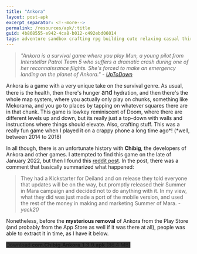 ```yaml
---
title: "Ankora"
layout: post-apk
excerpt_separator: <!--more-->
permalink: /resources/apk/:title
guid: 4b868555-e942-4ca8-b012-c492ebd06014
tags: adventure sandbox crafting rpg building cute relaxing casual third-person
---
```


> _"Ankora is a survival game where you play Mun, a young pilot from Interstellar Patrol Team 5 who suffers a dramatic crash during one of her reconnaissance flights. She's forced to make an emergency landing on the planet of Ankora." - <a href="https://ankora.en.uptodown.com/android" target="_blank">UpToDown</a>_

Ankora is a game with a very unique take on the survival genre. As usual, there is the health, then there's hunger <span style="font-size:120%">and</span> hydration, and then there's the whole map system, where you actually only play on chunks, something like Mekorama, and you go to places by tapping on whatever squares there are in that chunk.<!--more--> This game is lowkey reminiscent of Doom, where there are different levels up and down, but its really just a top-down with walls and instructions where things should elevate. Also, crafting stuff. This was a really fun game when I played it on a crappy phone a long time ago*! (*well, between 2014 to 2018)

In all though, there is an unfortunate history with **Chibig**, the developers of Ankora and other games. I attempted to find this game on the late of January 2022, but then I found this [reddit post](https://www.reddit.com/r/LimitedPrintGames/comments/pm2qm9/what_are_your_thoughts_on_the_ankora_lost_days/). In the post, there was a comment that basically summarized what happened:

> They had a Kickstarter for Deiland and on release they told everyone that updates will be on the way, but promptly released their Summer in Mara campaign and decided not to do anything with it. In my view, what they did was just made a port of the mobile version, and used the rest of the money in making and marketing Summer of Mara. - _yack20_

Nonetheless, before the **mysterious removal** of Ankora from the Play Store (and probably from the App Store as well if it was there at all), people was able to extract it in time, as I have it below.

<div class="text-center">
    <a class="btn btn-dark btn-block w-100" onclick='apk("com.Chibig.Ankora_1.3.9.apk")' style="text-decoration: none; background-color: #333;"> Download <b>com.Chibig.Ankora_1.3.9.apk</b> (86.4 MB)</a>
</div>
